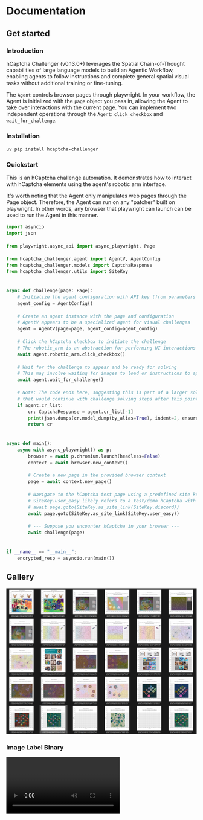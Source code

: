 # Documentation

## Get started

### Introduction

hCaptcha Challenger (v0.13.0+) leverages the Spatial Chain-of-Thought capabilities of large language models to build an Agentic Workflow, enabling agents to follow instructions and complete general spatial visual tasks without additional training or fine-tuning.

The `Agent` controls browser pages through playwright. In your workflow, the Agent is initialized with the `page` object you pass in, allowing the Agent to take over interactions with the current page. You can implement two independent operations through the `Agent`: `click_checkbox` and `wait_for_challenge`.

### Installation

```bash
uv pip install hcaptcha-challenger
```

### Quickstart

This is an hCaptcha challenge automation. It demonstrates how to interact with hCaptcha elements using the agent's robotic arm interface.

It's worth noting that the Agent only manipulates web pages through the Page object. Therefore, the Agent can run on any "patcher" built on playwright. In other words, any browser that playwright can launch can be used to run the Agent in this manner.

```python
import asyncio
import json

from playwright.async_api import async_playwright, Page

from hcaptcha_challenger.agent import AgentV, AgentConfig
from hcaptcha_challenger.models import CaptchaResponse
from hcaptcha_challenger.utils import SiteKey


async def challenge(page: Page):
    # Initialize the agent configuration with API key (from parameters or environment)
    agent_config = AgentConfig()

    # Create an agent instance with the page and configuration
    # AgentV appears to be a specialized agent for visual challenges
    agent = AgentV(page=page, agent_config=agent_config)

    # Click the hCaptcha checkbox to initiate the challenge
    # The robotic_arm is an abstraction for performing UI interactions
    await agent.robotic_arm.click_checkbox()

    # Wait for the challenge to appear and be ready for solving
    # This may involve waiting for images to load or instructions to appear
    await agent.wait_for_challenge()

    # Note: The code ends here, suggesting this is part of a larger solution
    # that would continue with challenge solving steps after this point
    if agent.cr_list:
        cr: CaptchaResponse = agent.cr_list[-1]
        print(json.dumps(cr.model_dump(by_alias=True), indent=2, ensure_ascii=False))
        return cr


async def main():
    async with async_playwright() as p:
        browser = await p.chromium.launch(headless=False)
        context = await browser.new_context()

        # Create a new page in the provided browser context
        page = await context.new_page()

        # Navigate to the hCaptcha test page using a predefined site key
        # SiteKey.user_easy likely refers to a test/demo hCaptcha with lower difficulty
        # await page.goto(SiteKey.as_site_link(SiteKey.discord))
        await page.goto(SiteKey.as_site_link(SiteKey.user_easy))

        # --- Suppose you encounter hCaptcha in your browser ---
        await challenge(page)


if __name__ == "__main__":
    encrypted_resp = asyncio.run(main())

```

## Gallery

![image-20250402235820929](assets/image-20250402235820929.png)

### Image Label Binary

<video src="assets/429154580-c2cea4e0-82f4-466f-8c7a-20f8ea63732c.mp4"></video>
